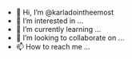 - 👋 Hi, I’m @karladointheemost
- 👀 I’m interested in ...
- 🌱 I’m currently learning ...
- 💞️ I’m looking to collaborate on ...
- 📫 How to reach me ...

<!---
karladointheemost/karladointheemost is a ✨ special ✨ repository because its `README.md` (this file) appears on your GitHub profile.
You can click the Preview link to take a look at your changes.
--->
